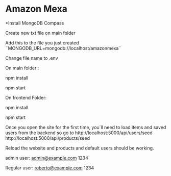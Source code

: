 # Amazon Mexa
*Install MongoDB Compass


Create new txt file on main folder

Add this to the file you just created ¨MONGODB_URL=mongodb://localhost/amazonmexa¨

Change file name to .env

On main folder :

npm install

npm start

On frontend Folder:

npm install

npm start


Once you open the site for the first time, you´ll need to load items and saved users from the backend so go to
http://localhost:5000/api/users/seed
http://localhost:5000/api/products/seed

Reload the website and products and default users should be working.

admin user:
admin@example.com
1234

Regular user:
roberto@example.com
1234
